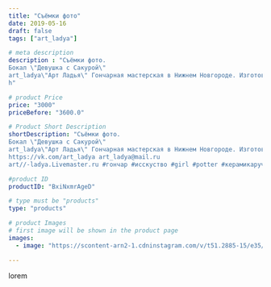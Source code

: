 ```yaml
---
title: "Съёмки фото"
date: 2019-05-16
draft: false
tags: ["art_ladya"]

# meta description
description : "Съёмки фото.
Бокал \"Девушка с Сакурой\"
art_ladya\"Арт Ладья\" Гончарная мастерская в Нижнем Новгороде. Изготовление керамики и мастер//-классы по обучению. 
h"

# product Price
price: "3000"
priceBefore: "3600.0"

# Product Short Description
shortDescription: "Съёмки фото.
Бокал \"Девушка с Сакурой\"
art_ladya\"Арт Ладья\" Гончарная мастерская в Нижнем Новгороде. Изготовление керамики и мастер//-классы по обучению. 
https://vk.com/art_ladya art_ladya@mail.ru 
art//-ladya.Livemaster.ru #гончар #исскуство #girl #potter #керамикаручнаяработа #гончарнаямастерская #сакура #handmade #цветущаявишня #керамика #гончарнаяпосуда #эксклюзивнаякерамика #painter #dishes #decor #ceramicar #nntoday #claygoods  #earthenware #ceramic #design #обнажённаядевушка #sakura #erotic #ceramicart #nakedgirl #авторскаякерамика #mehendi #dreamhunters #цветы"

#product ID
productID: "BxiNxmrAgeD"

# type must be "products"
type: "products"

# product Images
# first image will be shown in the product page
images:
  - image: "https://scontent-arn2-1.cdninstagram.com/v/t51.2885-15/e35/60576318_607808459714337_5309443242077280316_n.jpg?se=7&tp=1&_nc_ht=scontent-arn2-1.cdninstagram.com&_nc_cat=109&_nc_ohc=oc69ZQ5Ysl0AX_5bD5r&ccb=7-4&oh=0c8117857af1d7799f7c37bbcd34c3dc&oe=6084ACDE&_nc_sid=86f79a&ig_cache_key=MjA0NTI1Nzc2NDE2MjM3MzUwNw%3D%3D.2-ccb7-4"

---
```

lorem
